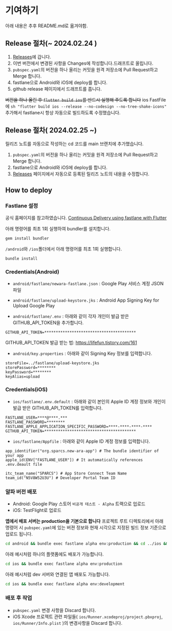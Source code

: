 # 기여하기

아래 내용은 추후 README.md로 옮겨야함.

## Release 절차(~ 2024.02.24 )

1. [Releases](https://github.com/sparcs-kaist/new-ara-app/releases)에 갑니다.
2. 이번 버전에서 변경된 사항을 Changes에 작성합니다.드래프트로 올립니다.
3. `pubspec.yaml`의 버전을 하나 올리는 커밋을 원격 저장소에 Pull Request하고 Merge 합니다.
4. fastlane으로 Android와 iOS에 deploy를 합니다.
5. github release 페이지에서 드래프트를 풉니다.

~~버전을 하나 올린 후 `flutter build ios`를 반드시 실행해 주도록 합니다~~
ios FastFile에 `sh "flutter build ios --release --no-codesign --no-tree-shake-icons"` 추가해서 fastlane시 항상 자동으로 빌드하도록 수정했습니다.

## Release 절차( 2024.02.25 ~)
릴리즈 노트를 자동으로 작성하는 cd 코드를 main 브랜치에 추가했습니다.
1. `pubspec.yaml`의 버전을 하나 올리는 커밋을 원격 저장소에 Pull Request하고 Merge 합니다.
2. fastlane으로 Android와 iOS에 deploy를 합니다.
3. [Releases](https://github.com/sparcs-kaist/new-ara-app/releases) 페이지에서 자동으로 등록된 릴리즈 노트의 내용을 수정합니다.

## How to deploy

### Fastlane 설정

공식 홈페이지를 참고하였습니다.
[Continuous Delivery using fastlane with Flutter](https://flutter.io/docs/deployment/fastlane-cd)

아래 명령어를 최초 1회 실행하여 bundler를 설치합니다.

```bash
gem install bundler
```

`/android`와 `/ios`폴더에서 아래 명령어를 최초 1회 실행합니다.

```bash
bundle install
```

### Credentials(Android)

- `android/fastlane/newara-fastlane.json` : Google Play 서비스 계정 JSON 파일

- `android/fastlane/upload-keystore.jks` : Android App Signing Key for Upload Google Play

- `android/fastlane/.env` : 아래와 같이 각자 개인이 발급 받은 GITHUB_API_TOKEN을 추가합니다. 

```env
GITHUB_API_TOKEN=****************************************
```
GITHUB_API_TOKEN 발급 받는 법: https://lifefun.tistory.com/161


- `android/key.properties` : 아래와 같이 Signing Key 정보를 입력합니다.

```env
storeFile=../fastlane/upload-keystore.jks
storePassword=********
keyPassword=********
keyAlias=upload
```

### Credentials(iOS)
- `ios/fastlane/.env.default` : 아래와 같이 본인의 Apple ID 계정 정보와 개인이 발급 받은 GITHUB_API_TOKEN를 입력합니다.

```env
FASTLANE_USER=****@****.***
FASTLANE_PASSWORD=********
FASTLANE_APPLE_APPLICATION_SPECIFIC_PASSWORD=****-****-****-****
GITHUB_API_TOKEN=****************************************
```

- `ios/fastlane/Appfile` : 아래와 같이 Apple ID 계정 정보를 입력합니다.
```env
app_identifier("org.sparcs.new-ara-app") # The bundle identifier of your app
apple_id(ENV["FASTLANE_USER"]) # It automatically references .env.deault file

itc_team_name("SPARCS") # App Store Connect Team Name
team_id("N5V8W52U3U") # Developer Portal Team ID
```


### 알파 버전 배포

- Android: Google Play 스토어 `비공개 테스트 - Alpha` 트랙으로 업로드
- iOS: TestFlight로 업로드


**앱에서 배포 서버는 production을 기본으로 합니다**
프로젝트 루트 디렉토리에서 아래 명령어 시 `pubspec.yaml`에 있는 버젼 정보와 현재 시각으로 지정된 빌드 정보 기준으로 업로드 됩니다.

```bash
cd android && bundle exec fastlane alpha env:production && cd ../ios && bundle exec fastlane alpha env:production
```


아래 예시처럼 하나의 플랫폼에도 배포가 가능합니다.

```bash
cd ios && bundle exec fastlane alpha env:production
```

아래 예시처럼 dev 서버와 연결된 앱 배포도 가능합니다.

```bash
cd ios && bundle exec fastlane alpha env:development
```

### 배포 후 작업
- `pubspec.yaml` 변경 사항을 Discard 합니다.
- iOS Xcode 프로젝트 관련 파일들( `ios/Runner.xcodeproj/project.pbxproj`, `ios/Runner/Info.plist` )의 변경사항을 Discard 합니다.

